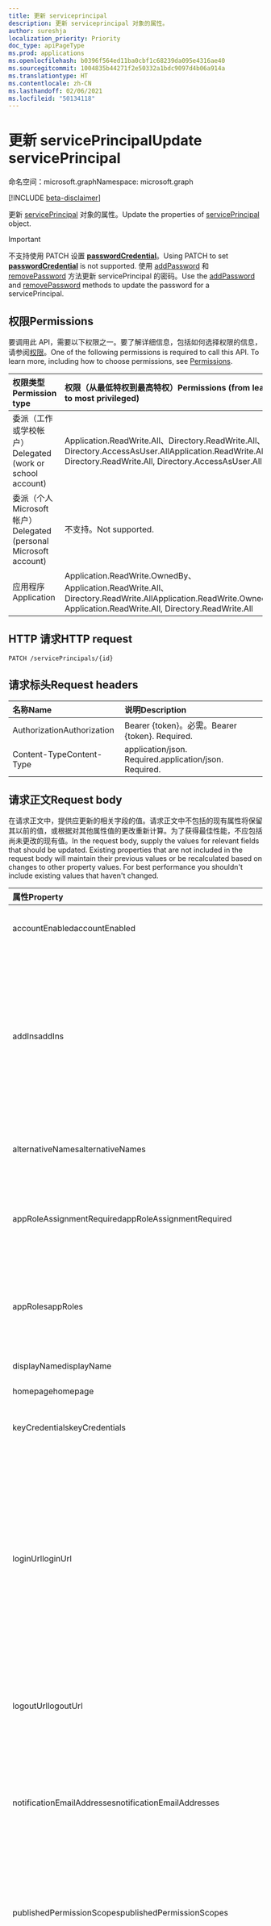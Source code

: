 ```yaml
---
title: 更新 serviceprincipal
description: 更新 serviceprincipal 对象的属性。
author: sureshja
localization_priority: Priority
doc_type: apiPageType
ms.prod: applications
ms.openlocfilehash: b0396f564ed11ba0cbf1c68239da095e4316ae40
ms.sourcegitcommit: 1004835b44271f2e50332a1bdc9097d4b06a914a
ms.translationtype: HT
ms.contentlocale: zh-CN
ms.lasthandoff: 02/06/2021
ms.locfileid: "50134118"
---
```

# <a name="update-serviceprincipal"></a><span data-ttu-id="e2a7a-103">更新 servicePrincipal</span><span class="sxs-lookup"><span data-stu-id="e2a7a-103">Update servicePrincipal</span></span>

<span data-ttu-id="e2a7a-104">命名空间：microsoft.graph</span><span class="sxs-lookup"><span data-stu-id="e2a7a-104">Namespace: microsoft.graph</span></span>

[!INCLUDE [beta-disclaimer](../../includes/beta-disclaimer.md)]

<span data-ttu-id="e2a7a-105">更新 [servicePrincipal](../resources/serviceprincipal.md) 对象的属性。</span><span class="sxs-lookup"><span data-stu-id="e2a7a-105">Update the properties of [servicePrincipal](../resources/serviceprincipal.md) object.</span></span>

> [!IMPORTANT]
> <span data-ttu-id="e2a7a-106">不支持使用 PATCH 设置 [**passwordCredential**](../resources/passwordcredential.md)。</span><span class="sxs-lookup"><span data-stu-id="e2a7a-106">Using PATCH to set [**passwordCredential**](../resources/passwordcredential.md) is not supported.</span></span> <span data-ttu-id="e2a7a-107">使用 [addPassword](./serviceprincipal-addpassword.md) 和 [removePassword](./serviceprincipal-removepassword.md) 方法更新 servicePrincipal 的密码。</span><span class="sxs-lookup"><span data-stu-id="e2a7a-107">Use the [addPassword](./serviceprincipal-addpassword.md) and [removePassword](./serviceprincipal-removepassword.md) methods to update the password for a servicePrincipal.</span></span>

## <a name="permissions"></a><span data-ttu-id="e2a7a-108">权限</span><span class="sxs-lookup"><span data-stu-id="e2a7a-108">Permissions</span></span>
<span data-ttu-id="e2a7a-p102">要调用此 API，需要以下权限之一。要了解详细信息，包括如何选择权限的信息，请参阅[权限](/graph/permissions-reference)。</span><span class="sxs-lookup"><span data-stu-id="e2a7a-p102">One of the following permissions is required to call this API. To learn more, including how to choose permissions, see [Permissions](/graph/permissions-reference).</span></span>

|<span data-ttu-id="e2a7a-111">权限类型</span><span class="sxs-lookup"><span data-stu-id="e2a7a-111">Permission type</span></span>      | <span data-ttu-id="e2a7a-112">权限（从最低特权到最高特权）</span><span class="sxs-lookup"><span data-stu-id="e2a7a-112">Permissions (from least to most privileged)</span></span>              |
|:--------------------|:---------------------------------------------------------|
|<span data-ttu-id="e2a7a-113">委派（工作或学校帐户）</span><span class="sxs-lookup"><span data-stu-id="e2a7a-113">Delegated (work or school account)</span></span> | <span data-ttu-id="e2a7a-114">Application.ReadWrite.All、Directory.ReadWrite.All、Directory.AccessAsUser.All</span><span class="sxs-lookup"><span data-stu-id="e2a7a-114">Application.ReadWrite.All, Directory.ReadWrite.All, Directory.AccessAsUser.All</span></span>    |
|<span data-ttu-id="e2a7a-115">委派（个人 Microsoft 帐户）</span><span class="sxs-lookup"><span data-stu-id="e2a7a-115">Delegated (personal Microsoft account)</span></span> | <span data-ttu-id="e2a7a-116">不支持。</span><span class="sxs-lookup"><span data-stu-id="e2a7a-116">Not supported.</span></span>    |
|<span data-ttu-id="e2a7a-117">应用程序</span><span class="sxs-lookup"><span data-stu-id="e2a7a-117">Application</span></span> | <span data-ttu-id="e2a7a-118">Application.ReadWrite.OwnedBy、Application.ReadWrite.All、Directory.ReadWrite.All</span><span class="sxs-lookup"><span data-stu-id="e2a7a-118">Application.ReadWrite.OwnedBy, Application.ReadWrite.All, Directory.ReadWrite.All</span></span> |

## <a name="http-request"></a><span data-ttu-id="e2a7a-119">HTTP 请求</span><span class="sxs-lookup"><span data-stu-id="e2a7a-119">HTTP request</span></span>
<!-- { "blockType": "ignored" } -->
```http
PATCH /servicePrincipals/{id}
```
## <a name="request-headers"></a><span data-ttu-id="e2a7a-120">请求标头</span><span class="sxs-lookup"><span data-stu-id="e2a7a-120">Request headers</span></span>
| <span data-ttu-id="e2a7a-121">名称</span><span class="sxs-lookup"><span data-stu-id="e2a7a-121">Name</span></span>       | <span data-ttu-id="e2a7a-122">说明</span><span class="sxs-lookup"><span data-stu-id="e2a7a-122">Description</span></span>|
|:-----------|:----------|
| <span data-ttu-id="e2a7a-123">Authorization</span><span class="sxs-lookup"><span data-stu-id="e2a7a-123">Authorization</span></span> | <span data-ttu-id="e2a7a-p103">Bearer {token}。必需。</span><span class="sxs-lookup"><span data-stu-id="e2a7a-p103">Bearer {token}. Required.</span></span>  |
| <span data-ttu-id="e2a7a-126">Content-Type</span><span class="sxs-lookup"><span data-stu-id="e2a7a-126">Content-Type</span></span> | <span data-ttu-id="e2a7a-p104">application/json. Required.</span><span class="sxs-lookup"><span data-stu-id="e2a7a-p104">application/json. Required.</span></span> |

## <a name="request-body"></a><span data-ttu-id="e2a7a-129">请求正文</span><span class="sxs-lookup"><span data-stu-id="e2a7a-129">Request body</span></span>
<span data-ttu-id="e2a7a-p105">在请求正文中，提供应更新的相关字段的值。请求正文中不包括的现有属性将保留其以前的值，或根据对其他属性值的更改重新计算。为了获得最佳性能，不应包括尚未更改的现有值。</span><span class="sxs-lookup"><span data-stu-id="e2a7a-p105">In the request body, supply the values for relevant fields that should be updated. Existing properties that are not included in the request body will maintain their previous values or be recalculated based on changes to other property values. For best performance you shouldn't include existing values that haven't changed.</span></span>

| <span data-ttu-id="e2a7a-133">属性</span><span class="sxs-lookup"><span data-stu-id="e2a7a-133">Property</span></span>     | <span data-ttu-id="e2a7a-134">类型</span><span class="sxs-lookup"><span data-stu-id="e2a7a-134">Type</span></span> |<span data-ttu-id="e2a7a-135">说明</span><span class="sxs-lookup"><span data-stu-id="e2a7a-135">Description</span></span>|
|:---------------|:--------|:----------|
|<span data-ttu-id="e2a7a-136">accountEnabled</span><span class="sxs-lookup"><span data-stu-id="e2a7a-136">accountEnabled</span></span>|<span data-ttu-id="e2a7a-137">Boolean</span><span class="sxs-lookup"><span data-stu-id="e2a7a-137">Boolean</span></span>| <span data-ttu-id="e2a7a-138">如果服务主体帐户已启用，则为 **true**；否则，为 **false**。</span><span class="sxs-lookup"><span data-stu-id="e2a7a-138">**true** if the service principal account is enabled; otherwise, **false**.</span></span>|
| <span data-ttu-id="e2a7a-139">addIns</span><span class="sxs-lookup"><span data-stu-id="e2a7a-139">addIns</span></span> | [<span data-ttu-id="e2a7a-140">addIn</span><span class="sxs-lookup"><span data-stu-id="e2a7a-140">addIn</span></span>](../resources/addin.md) | <span data-ttu-id="e2a7a-141">定义使用服务可用于调用特定上下文中的应用的自定义行为。</span><span class="sxs-lookup"><span data-stu-id="e2a7a-141">Defines custom behavior that a consuming service can use to call an app in specific contexts.</span></span> <span data-ttu-id="e2a7a-142">例如，呈现文件流的应用程序可能会为其“FileHandler”功能[设置 addIns 属性](/onedrive/developer/file-handlers/?view=odsp-graph-online)。</span><span class="sxs-lookup"><span data-stu-id="e2a7a-142">For example, applications that can render file streams [may set the addIns property](/onedrive/developer/file-handlers/?view=odsp-graph-online) for its "FileHandler" functionality.</span></span> <span data-ttu-id="e2a7a-143">这将使 Microsoft 365 之类的服务在用户正在处理的文档上下文中调用应用程序。</span><span class="sxs-lookup"><span data-stu-id="e2a7a-143">This will let services like Microsoft 365 call the application in the context of a document the user is working on.</span></span>|
|<span data-ttu-id="e2a7a-144">alternativeNames</span><span class="sxs-lookup"><span data-stu-id="e2a7a-144">alternativeNames</span></span>|<span data-ttu-id="e2a7a-145">字符串集合</span><span class="sxs-lookup"><span data-stu-id="e2a7a-145">String collection</span></span>| <span data-ttu-id="e2a7a-146">用于按订阅、标识资源组和[托管标识](https://aka.ms/azuremanagedidentity)的完整资源 ID 检索服务主体。</span><span class="sxs-lookup"><span data-stu-id="e2a7a-146">Used to retrieve service principals by subscription, identify resource group and full resource ids for [managed identities](https://aka.ms/azuremanagedidentity).</span></span>|
|<span data-ttu-id="e2a7a-147">appRoleAssignmentRequired</span><span class="sxs-lookup"><span data-stu-id="e2a7a-147">appRoleAssignmentRequired</span></span>|<span data-ttu-id="e2a7a-148">Boolean</span><span class="sxs-lookup"><span data-stu-id="e2a7a-148">Boolean</span></span>|<span data-ttu-id="e2a7a-149">指定在 Azure AD 在向应用程序签发用户或访问令牌之前用户或组是否需要 **appRoleAssignment**。</span><span class="sxs-lookup"><span data-stu-id="e2a7a-149">Specifies whether an **appRoleAssignment** to a user or group is required before Azure AD will issue a user or access token to the application.</span></span> <span data-ttu-id="e2a7a-150">不可为空。</span><span class="sxs-lookup"><span data-stu-id="e2a7a-150">Not nullable.</span></span> |
|<span data-ttu-id="e2a7a-151">appRoles</span><span class="sxs-lookup"><span data-stu-id="e2a7a-151">appRoles</span></span>|<span data-ttu-id="e2a7a-152">[appRole](../resources/approle.md) 集合</span><span class="sxs-lookup"><span data-stu-id="e2a7a-152">[appRole](../resources/approle.md) collection</span></span>|<span data-ttu-id="e2a7a-153">关联应用程序公开的应用程序角色。</span><span class="sxs-lookup"><span data-stu-id="e2a7a-153">The application roles exposed by the associated application.</span></span> <span data-ttu-id="e2a7a-154">有关详细信息，请参阅 [应用程序](../resources/application.md)资源上的 **appRoles** 属性定义。</span><span class="sxs-lookup"><span data-stu-id="e2a7a-154">For more information see the **appRoles** property definition on the [application](../resources/application.md) resource.</span></span> <span data-ttu-id="e2a7a-155">不可为空。</span><span class="sxs-lookup"><span data-stu-id="e2a7a-155">Not nullable.</span></span> |
|<span data-ttu-id="e2a7a-156">displayName</span><span class="sxs-lookup"><span data-stu-id="e2a7a-156">displayName</span></span>|<span data-ttu-id="e2a7a-157">String</span><span class="sxs-lookup"><span data-stu-id="e2a7a-157">String</span></span>|<span data-ttu-id="e2a7a-158">服务主体的显示名称。</span><span class="sxs-lookup"><span data-stu-id="e2a7a-158">The display name for the service principal.</span></span>|
|<span data-ttu-id="e2a7a-159">homepage</span><span class="sxs-lookup"><span data-stu-id="e2a7a-159">homepage</span></span>|<span data-ttu-id="e2a7a-160">String</span><span class="sxs-lookup"><span data-stu-id="e2a7a-160">String</span></span>|<span data-ttu-id="e2a7a-161">应用程序的主页或登录页面。</span><span class="sxs-lookup"><span data-stu-id="e2a7a-161">Home page or landing page of the application.</span></span>|
|<span data-ttu-id="e2a7a-162">keyCredentials</span><span class="sxs-lookup"><span data-stu-id="e2a7a-162">keyCredentials</span></span>|<span data-ttu-id="e2a7a-163">[keyCredential](../resources/keycredential.md) 集合</span><span class="sxs-lookup"><span data-stu-id="e2a7a-163">[keyCredential](../resources/keycredential.md) collection</span></span>|<span data-ttu-id="e2a7a-164">与服务帐户关联的密钥凭据集合。</span><span class="sxs-lookup"><span data-stu-id="e2a7a-164">The collection of key credentials associated with the service principal.</span></span> <span data-ttu-id="e2a7a-165">不可为空。</span><span class="sxs-lookup"><span data-stu-id="e2a7a-165">Not nullable.</span></span>            |
|<span data-ttu-id="e2a7a-166">loginUrl</span><span class="sxs-lookup"><span data-stu-id="e2a7a-166">loginUrl</span></span>|<span data-ttu-id="e2a7a-167">String</span><span class="sxs-lookup"><span data-stu-id="e2a7a-167">String</span></span>|<span data-ttu-id="e2a7a-168">指定服务提供商将用户重定向到 Azure AD 进行身份验证的 URL。</span><span class="sxs-lookup"><span data-stu-id="e2a7a-168">Specifies the URL where the service provider redirects the user to Azure AD to authenticate.</span></span> <span data-ttu-id="e2a7a-169">Azure AD 使用 URL 从 Microsoft 365 或Azure AD My Apps 启动应用程序。</span><span class="sxs-lookup"><span data-stu-id="e2a7a-169">Azure AD uses the URL to launch the application from Microsoft 365 or the Azure AD My Apps.</span></span> <span data-ttu-id="e2a7a-170">该选项为空时，Azure AD 将对使用“[基于 SAML 的单一登录](/azure/active-directory/manage-apps/what-is-single-sign-on#saml-sso)”配置的应用程序执行 IdP 启动的登录。</span><span class="sxs-lookup"><span data-stu-id="e2a7a-170">When blank, Azure AD performs IdP-initiated sign-on for applications configured with [SAML-based single sign-on](/azure/active-directory/manage-apps/what-is-single-sign-on#saml-sso).</span></span> <span data-ttu-id="e2a7a-171">用户从 Microsoft 365、Azure AD My Apps 或Azure AD SSO URL 启动应用程序。</span><span class="sxs-lookup"><span data-stu-id="e2a7a-171">The user launches the application from Microsoft 365, the Azure AD My Apps, or the Azure AD SSO URL.</span></span>|
|<span data-ttu-id="e2a7a-172">logoutUrl</span><span class="sxs-lookup"><span data-stu-id="e2a7a-172">logoutUrl</span></span>|<span data-ttu-id="e2a7a-173">String</span><span class="sxs-lookup"><span data-stu-id="e2a7a-173">String</span></span>| <span data-ttu-id="e2a7a-174">指定 Microsoft 授权服务使用[正向通道](https://openid.net/specs/openid-connect-frontchannel-1_0.html)、[反向通道](https://openid.net/specs/openid-connect-backchannel-1_0.html)或 SAML 注销协议注销用户时所使用的 URL。</span><span class="sxs-lookup"><span data-stu-id="e2a7a-174">Specifies the URL that will be used by Microsoft's authorization service to logout an user using [front-channel](https://openid.net/specs/openid-connect-frontchannel-1_0.html), [back-channel](https://openid.net/specs/openid-connect-backchannel-1_0.html) or SAML logout protocols.</span></span>|
|<span data-ttu-id="e2a7a-175">notificationEmailAddresses</span><span class="sxs-lookup"><span data-stu-id="e2a7a-175">notificationEmailAddresses</span></span>|<span data-ttu-id="e2a7a-176">字符串集合</span><span class="sxs-lookup"><span data-stu-id="e2a7a-176">String collection</span></span>|<span data-ttu-id="e2a7a-177">指定在活动证书临近到期日期时，Azure AD 在其中发送通知的电子邮件地址列表。</span><span class="sxs-lookup"><span data-stu-id="e2a7a-177">Specifies the list of email addresses where Azure AD sends a notification when the active certificate is near the expiration date.</span></span> <span data-ttu-id="e2a7a-178">这仅适用于用于签署为 Azure AD 库应用程序发行的 SAML 令牌的证书。</span><span class="sxs-lookup"><span data-stu-id="e2a7a-178">This is only for the certificates used to sign the SAML token issued for Azure AD Gallery applications.</span></span>|
|<span data-ttu-id="e2a7a-179">publishedPermissionScopes</span><span class="sxs-lookup"><span data-stu-id="e2a7a-179">publishedPermissionScopes</span></span>|<span data-ttu-id="e2a7a-180">[permissionScope](../resources/permissionScope.md) 集合</span><span class="sxs-lookup"><span data-stu-id="e2a7a-180">[permissionScope](../resources/permissionScope.md) collection</span></span>|<span data-ttu-id="e2a7a-181">关联应用程序的 OAuth 2.0 权限。</span><span class="sxs-lookup"><span data-stu-id="e2a7a-181">The OAuth 2.0 permissions exposed by the associated application.</span></span> <span data-ttu-id="e2a7a-182">有关详细信息，请参阅 [应用程序](../resources/application.md)资源上的 **oauth2PermissionScopes** 属性定义。</span><span class="sxs-lookup"><span data-stu-id="e2a7a-182">For more information see the **oauth2PermissionScopes** property definition on the [application](../resources/application.md) resource.</span></span> <span data-ttu-id="e2a7a-183">不可为空。</span><span class="sxs-lookup"><span data-stu-id="e2a7a-183">Not nullable.</span></span>            |
|<span data-ttu-id="e2a7a-184">preferredSingleSignOnMode</span><span class="sxs-lookup"><span data-stu-id="e2a7a-184">preferredSingleSignOnMode</span></span>|<span data-ttu-id="e2a7a-185">string</span><span class="sxs-lookup"><span data-stu-id="e2a7a-185">string</span></span>|<span data-ttu-id="e2a7a-186">指定为此应用程序配置的单一登录模式。</span><span class="sxs-lookup"><span data-stu-id="e2a7a-186">Specifies the single sign-on mode configured for this application.</span></span> <span data-ttu-id="e2a7a-187">Azure AD 使用首选单一登录模式从 Microsoft 365 或Azure AD My Apps 启动应用程序。</span><span class="sxs-lookup"><span data-stu-id="e2a7a-187">Azure AD uses the preferred single sign-on mode to launch the application from Microsoft 365 or the Azure AD My Apps.</span></span> <span data-ttu-id="e2a7a-188">支持的值有 password、saml、external 和 oidc。</span><span class="sxs-lookup"><span data-stu-id="e2a7a-188">The supported values are password, saml, external, and oidc.</span></span>|
|<span data-ttu-id="e2a7a-189">preferredTokenSigningKeyEndDateTime</span><span class="sxs-lookup"><span data-stu-id="e2a7a-189">preferredTokenSigningKeyEndDateTime</span></span>|<span data-ttu-id="e2a7a-190">DateTimeOffset</span><span class="sxs-lookup"><span data-stu-id="e2a7a-190">DateTimeOffset</span></span>|<span data-ttu-id="e2a7a-191">指定用于令牌签名的 keyCredential 的到期日期，由 **preferredTokenSigningKeyThumbprint** 标记。</span><span class="sxs-lookup"><span data-stu-id="e2a7a-191">Specifies the expiration date of the keyCredential used for token signing, marked by **preferredTokenSigningKeyThumbprint**.</span></span>|
|<span data-ttu-id="e2a7a-192">preferredTokenSigningKeyThumbprint</span><span class="sxs-lookup"><span data-stu-id="e2a7a-192">preferredTokenSigningKeyThumbprint</span></span>|<span data-ttu-id="e2a7a-193">String</span><span class="sxs-lookup"><span data-stu-id="e2a7a-193">String</span></span>|<span data-ttu-id="e2a7a-194">仅供内部使用。</span><span class="sxs-lookup"><span data-stu-id="e2a7a-194">Reserved for internal use only.</span></span> <span data-ttu-id="e2a7a-195">请勿写入属性，否则将依赖该属性。</span><span class="sxs-lookup"><span data-stu-id="e2a7a-195">Do not write or otherwise rely on this property.</span></span> <span data-ttu-id="e2a7a-196">可能会在未来版本中删除。</span><span class="sxs-lookup"><span data-stu-id="e2a7a-196">May be removed in future versions.</span></span> |
|<span data-ttu-id="e2a7a-197">publisherName</span><span class="sxs-lookup"><span data-stu-id="e2a7a-197">publisherName</span></span>|<span data-ttu-id="e2a7a-198">String</span><span class="sxs-lookup"><span data-stu-id="e2a7a-198">String</span></span>|<span data-ttu-id="e2a7a-199">在其中指定关联应用程序的租户的显示名称。</span><span class="sxs-lookup"><span data-stu-id="e2a7a-199">The display name of the tenant in which the associated application is specified.</span></span>|
|<span data-ttu-id="e2a7a-200">replyUrls</span><span class="sxs-lookup"><span data-stu-id="e2a7a-200">replyUrls</span></span>|<span data-ttu-id="e2a7a-201">String 集合</span><span class="sxs-lookup"><span data-stu-id="e2a7a-201">String collection</span></span>|<span data-ttu-id="e2a7a-202">向其发送用户令牌以使用关联应用程序登录的 URL，或者为关联应用程序向其发送 OAuth 2.0 authorization 代码和访问令牌的重定向 URL。</span><span class="sxs-lookup"><span data-stu-id="e2a7a-202">The URLs that user tokens are sent to for sign in with the associated application, or the redirect URIs that OAuth 2.0 authorization codes and access tokens are sent to for the associated application.</span></span> <span data-ttu-id="e2a7a-203">不可为 null。</span><span class="sxs-lookup"><span data-stu-id="e2a7a-203">Not nullable.</span></span> |
|<span data-ttu-id="e2a7a-204">samlSingleSignOnSettings</span><span class="sxs-lookup"><span data-stu-id="e2a7a-204">samlSingleSignOnSettings</span></span>|[<span data-ttu-id="e2a7a-205">samlSingleSignOnSettings</span><span class="sxs-lookup"><span data-stu-id="e2a7a-205">samlSingleSignOnSettings</span></span>](../resources/samlsinglesignonsettings.md)|<span data-ttu-id="e2a7a-206">有关 saml 单一登录的设置的集合。</span><span class="sxs-lookup"><span data-stu-id="e2a7a-206">The collection for settings related to saml single sign-on.</span></span>|
|<span data-ttu-id="e2a7a-207">servicePrincipalNames</span><span class="sxs-lookup"><span data-stu-id="e2a7a-207">servicePrincipalNames</span></span>|<span data-ttu-id="e2a7a-208">字符串集合</span><span class="sxs-lookup"><span data-stu-id="e2a7a-208">String collection</span></span>|<span data-ttu-id="e2a7a-209">包含从关联的 [应用程序](../resources/application.md)中复制的 **identifiersUris** 列表。</span><span class="sxs-lookup"><span data-stu-id="e2a7a-209">Contains the list of **identifiersUris**, copied over from the associated [application](../resources/application.md).</span></span> <span data-ttu-id="e2a7a-210">可以将其他值添加到混合应用程序。</span><span class="sxs-lookup"><span data-stu-id="e2a7a-210">Additional values can be added to hybrid applications.</span></span> <span data-ttu-id="e2a7a-211">这些值可用于标识此应用程序在 Azure AD 中公开的权限。</span><span class="sxs-lookup"><span data-stu-id="e2a7a-211">These values can be used to identify the permissions exposed by this app within Azure AD.</span></span> <span data-ttu-id="e2a7a-212">例如，</span><span class="sxs-lookup"><span data-stu-id="e2a7a-212">For example,</span></span><ul><li><span data-ttu-id="e2a7a-213">请求对此资源的权限的客户端应用可以使用这些 URI 在其应用程序清单的 **requiredResourceAccess** 属性中或在应用注册体验的“API 权限”边栏选项卡中指定所需的权限。</span><span class="sxs-lookup"><span data-stu-id="e2a7a-213">Client apps requesting permissions to this resource can use these URIs to specify needed permissions in the **requiredResourceAccess** property of their application manifest, or in the "API permissions" blade on the App registrations experience.</span></span></li><li><span data-ttu-id="e2a7a-214">客户端应用可以指定基于此属性的值的资源 URI（即“aud”声明中返回的 URI），以获取访问令牌。</span><span class="sxs-lookup"><span data-stu-id="e2a7a-214">Client apps can specify a resource URI which is based on the values of this property to acquire an access token, which is the URI returned in the “aud” claim.</span></span></li></ul><br><span data-ttu-id="e2a7a-215">需要多值属性筛选器表达式的 any 运算符。</span><span class="sxs-lookup"><span data-stu-id="e2a7a-215">The any operator is required for filter expressions on multi-valued properties.</span></span> <span data-ttu-id="e2a7a-216">不可为空。</span><span class="sxs-lookup"><span data-stu-id="e2a7a-216">Not nullable.</span></span>|
|<span data-ttu-id="e2a7a-217">标记</span><span class="sxs-lookup"><span data-stu-id="e2a7a-217">tags</span></span>|<span data-ttu-id="e2a7a-218">String collection</span><span class="sxs-lookup"><span data-stu-id="e2a7a-218">String collection</span></span>| <span data-ttu-id="e2a7a-219">不可为空。</span><span class="sxs-lookup"><span data-stu-id="e2a7a-219">Not nullable.</span></span> |
|<span data-ttu-id="e2a7a-220">tokenEncryptionKeyId</span><span class="sxs-lookup"><span data-stu-id="e2a7a-220">tokenEncryptionKeyId</span></span>|<span data-ttu-id="e2a7a-221">字符串</span><span class="sxs-lookup"><span data-stu-id="e2a7a-221">String</span></span>|<span data-ttu-id="e2a7a-222">指定 keyCredentials 集合中的公共密钥的 keyId。</span><span class="sxs-lookup"><span data-stu-id="e2a7a-222">Specifies the keyId of a public key from the keyCredentials collection.</span></span> <span data-ttu-id="e2a7a-223">配置后，Azure AD 为此应用程序发布使用此属性指定的密钥加密的令牌。</span><span class="sxs-lookup"><span data-stu-id="e2a7a-223">When configured, Azure AD issues tokens for this application encrypted using the key specified by this property.</span></span> <span data-ttu-id="e2a7a-224">接收加密令牌的应用程序代码必须先使用匹配的私钥来解密该令牌，然后才能将该令牌用于登录用户。</span><span class="sxs-lookup"><span data-stu-id="e2a7a-224">The application code that receives the encrypted token must use the matching private key to decrypt the token before it can be used for the signed-in user.</span></span>|

## <a name="response"></a><span data-ttu-id="e2a7a-225">响应</span><span class="sxs-lookup"><span data-stu-id="e2a7a-225">Response</span></span>

<span data-ttu-id="e2a7a-226">如果成功，此方法在响应正文中返回 `204 No Content` 响应代码和更新的 [servicePrincipal](../resources/serviceprincipal.md) 对象。</span><span class="sxs-lookup"><span data-stu-id="e2a7a-226">If successful, this method returns a `204 No Content` response code and updated [servicePrincipal](../resources/serviceprincipal.md) object in the response body.</span></span>
## <a name="examples"></a><span data-ttu-id="e2a7a-227">示例</span><span class="sxs-lookup"><span data-stu-id="e2a7a-227">Examples</span></span>
### <a name="request"></a><span data-ttu-id="e2a7a-228">请求</span><span class="sxs-lookup"><span data-stu-id="e2a7a-228">Request</span></span>
<span data-ttu-id="e2a7a-229">下面是一个请求示例。</span><span class="sxs-lookup"><span data-stu-id="e2a7a-229">Here is an example of the request.</span></span>


# <a name="http"></a>[<span data-ttu-id="e2a7a-230">HTTP</span><span class="sxs-lookup"><span data-stu-id="e2a7a-230">HTTP</span></span>](#tab/http)
<!-- {
  "blockType": "request",
  "name": "update_serviceprincipal"
}-->

```http
PATCH https://graph.microsoft.com/beta/servicePrincipals/{id}
Content-type: application/json
Content-length: 391

{
  "appRoleAssignmentRequired": true
}
```
# <a name="c"></a>[<span data-ttu-id="e2a7a-231">C#</span><span class="sxs-lookup"><span data-stu-id="e2a7a-231">C#</span></span>](#tab/csharp)
[!INCLUDE [sample-code](../includes/snippets/csharp/update-serviceprincipal-csharp-snippets.md)]
[!INCLUDE [sdk-documentation](../includes/snippets/snippets-sdk-documentation-link.md)]

# <a name="javascript"></a>[<span data-ttu-id="e2a7a-232">JavaScript</span><span class="sxs-lookup"><span data-stu-id="e2a7a-232">JavaScript</span></span>](#tab/javascript)
[!INCLUDE [sample-code](../includes/snippets/javascript/update-serviceprincipal-javascript-snippets.md)]
[!INCLUDE [sdk-documentation](../includes/snippets/snippets-sdk-documentation-link.md)]

# <a name="objective-c"></a>[<span data-ttu-id="e2a7a-233">Objective-C</span><span class="sxs-lookup"><span data-stu-id="e2a7a-233">Objective-C</span></span>](#tab/objc)
[!INCLUDE [sample-code](../includes/snippets/objc/update-serviceprincipal-objc-snippets.md)]
[!INCLUDE [sdk-documentation](../includes/snippets/snippets-sdk-documentation-link.md)]

# <a name="java"></a>[<span data-ttu-id="e2a7a-234">Java</span><span class="sxs-lookup"><span data-stu-id="e2a7a-234">Java</span></span>](#tab/java)
[!INCLUDE [sample-code](../includes/snippets/java/update-serviceprincipal-java-snippets.md)]
[!INCLUDE [sdk-documentation](../includes/snippets/snippets-sdk-documentation-link.md)]

---


### <a name="response"></a><span data-ttu-id="e2a7a-235">响应</span><span class="sxs-lookup"><span data-stu-id="e2a7a-235">Response</span></span>
<span data-ttu-id="e2a7a-p119">下面是一个响应示例。注意：为了简单起见，可能会将此处所示的响应对象截断。将从实际调用中返回所有属性。</span><span class="sxs-lookup"><span data-stu-id="e2a7a-p119">Here is an example of the response. Note: The response object shown here may be truncated for brevity. All of the properties will be returned from an actual call.</span></span>
<!-- {
  "blockType": "response",
  "truncated": true,
  "@odata.type": "microsoft.graph.servicePrincipal"
} -->

```http
HTTP/1.1 204 No Content
```

<!-- uuid: 8fcb5dbc-d5aa-4681-8e31-b001d5168d79
2015-10-25 14:57:30 UTC -->
<!--
{
  "type": "#page.annotation",
  "description": "Update serviceprincipal",
  "keywords": "",
  "section": "documentation",
  "tocPath": "",
  "suppressions": [
  ]
}
-->



